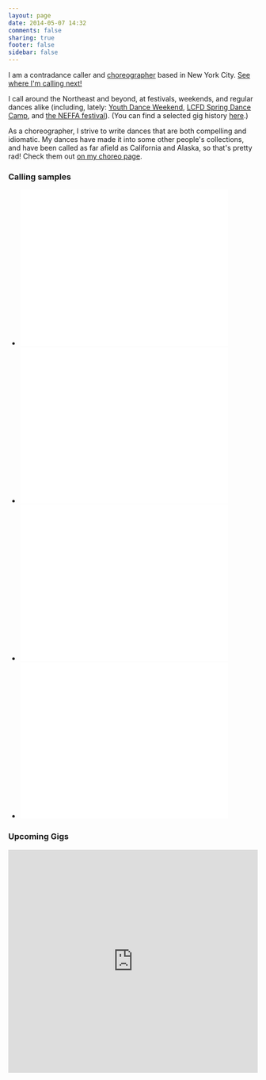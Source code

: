 ```yaml
---
layout: page
date: 2014-05-07 14:32
comments: false
sharing: true
footer: false
sidebar: false
---
```

I am a contradance caller and [choreographer](/dances.html) based in New York City. [See where I'm calling next!](#calendar)

I call around the Northeast and beyond, at festivals, weekends, and regular dances alike (including, lately: [Youth Dance Weekend](//youthdanceweekend.org), [LCFD Spring Dance Camp](//www.lcfd.org/lcfd/lcfd-spring-dance-camp/), and [the NEFFA festival](//www.neffa.org/What_is_Festival.html)). (You can find a selected gig history [here](/gigs.html#past).)

As a choreographer, I strive to write dances that are both compelling and idiomatic. My dances have made it into some other people's collections, and have been called as far afield as California and Alaska, so that's pretty rad! Check them out [on my choreo page](/dances.html).

<h3 class="horizline">Calling samples</h3>
<ul class="media-samples">
  <li>
    <iframe  width="420" height="315" src="//www.youtube.com/embed/Gj1FlDrlbB8" frameborder="0" allowfullscreen></iframe>
  </li>
  <li>
    <iframe  width="420" height="315" src="//www.youtube.com/embed/E_dYxngm24Q" frameborder="0" allowfullscreen></iframe>
  </li>
  <li>
    <iframe  width="420" height="315" src="//www.youtube.com/embed/KrJ5dhFUvHo" frameborder="0" allowfullscreen></iframe>
  </li>
  <li>
    <iframe  width="420" height="315" src="//www.youtube.com/embed/lzDv8pCk2QY" frameborder="0" allowfullscreen></iframe>
  </li>
</ul>

<a id="calendar"></a>
<h3 class="horizline">Upcoming Gigs</h3>

<iframe src="https://www.google.com/calendar/embed?showTitle=0&amp;showPrint=0&amp;showCalendars=0&amp;showTz=0&amp;mode=AGENDA&amp;height=450&amp;wkst=1&amp;bgcolor=%23FFFFFF&amp;src=ujcjbnqd00sm2krhbn2b8vg14k%40group.calendar.google.com&amp;color=%23182C57&amp;ctz=America%2FNew_York" style=" border-width:0 " width="100%" height="450" frameb order="0" scrolling="no"></iframe>

